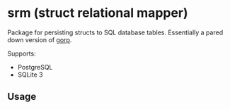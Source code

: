 # srm (struct relational mapper)

Package for persisting structs to SQL database tables. Essentially a pared down version of [gorp](https://github.com/go-gorp/gorp).

Supports:
- PostgreSQL
- SQLite 3

## Usage
